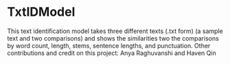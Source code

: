 # TxtIDModel
This text identification model takes three different texts (.txt form) (a sample text and two comparisons) and shows the similarities two the comparisons by word count, length, stems, sentence lengths, and punctuation. Other contributions and credit on this project: Anya Raghuvanshi and Haven Qin
